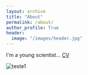 ```yaml
---
layout: archive
title: "About"
permalink: /about/
author_profile: True
header:
  image: "/images/header.jpg"
---
```


I'm a young scientist... [CV](https://drive.google.com/file/d/1ulgoVSn_wu8u6gJpOv20wUlBIJDBovEp/view?usp=sharing)

<img src="{{ site.url }}{{ site.baseurl }}/images/bio.jpeg" alt="teste1">
